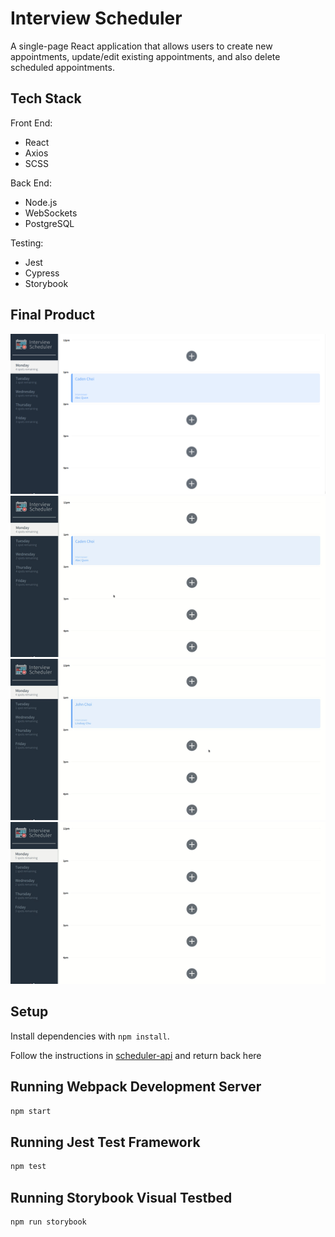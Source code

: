 # Interview Scheduler

A single-page React application that allows users to create new appointments, update/edit existing appointments, and also delete scheduled appointments.

## Tech Stack
Front End:
- React
- Axios
- SCSS

Back End:
- Node.js
- WebSockets
- PostgreSQL

Testing:
- Jest
- Cypress
- Storybook

## Final Product

!["Screenshot of Scheduler"](https://github.com/cadenkchoi/scheduler/blob/master/public/images/scheduler.png?raw=true)
!["GIF of Editing Appointment](https://github.com/cadenkchoi/scheduler/blob/master/public/images/scheduler-edit.gif?raw=true)
!["GIF of Deleting Appointment"](https://github.com/cadenkchoi/scheduler/blob/master/public/images/scheduler-delete.gif?raw=true)
!["GIF of Updating Days"](https://github.com/cadenkchoi/scheduler/blob/master/public/images/scheduler-update-days.gif?raw=true)

## Setup

Install dependencies with `npm install`.

Follow the instructions in [scheduler-api](https://github.com/cadenkchoi/scheduler-api/blob/master/README.md) and return back here

## Running Webpack Development Server

```sh
npm start
```

## Running Jest Test Framework

```sh
npm test
```

## Running Storybook Visual Testbed

```sh
npm run storybook
```

